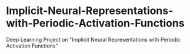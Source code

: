 # Implicit-Neural-Representations-with-Periodic-Activation-Functions
Deep Learning Project on "Implicit Neural Representations with Periodic Activation Functions" 
